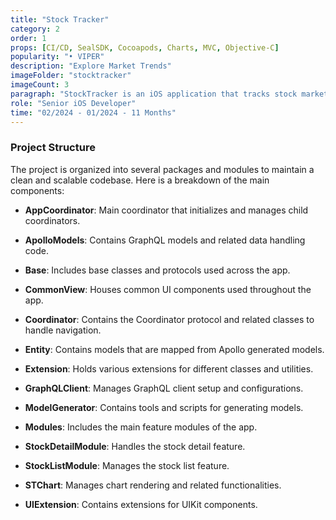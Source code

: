 ```yaml
---
title: "Stock Tracker"
category: 2
order: 1
props: [CI/CD, SealSDK, Cocoapods, Charts, MVC, Objective-C]
popularity: "• VIPER"
description: "Explore Market Trends"
imageFolder: "stocktracker"
imageCount: 3
paragraph: "StockTracker is an iOS application that tracks stock market data and provides detailed visualizations. The app is built using Swift and employs the MVVM-C (Model-View-ViewModel-Coordinator) architectural pattern. It utilizes GraphQL for data fetching and integrates with various modules to display stock information."
role: "Senior iOS Developer"
time: "02/2024 - 01/2024 - 11 Months"
---
```


### Project Structure

The project is organized into several packages and modules to maintain a clean and scalable codebase. Here is a breakdown of the main components:

- **AppCoordinator**: Main coordinator that initializes and manages child coordinators.

- **ApolloModels**: Contains GraphQL models and related data handling code.

- **Base**: Includes base classes and protocols used across the app.

- **CommonView**: Houses common UI components used throughout the app.

- **Coordinator**: Contains the Coordinator protocol and related classes to handle navigation.

- **Entity**: Contains models that are mapped from Apollo generated models.

- **Extension**: Holds various extensions for different classes and utilities.

- **GraphQLClient**: Manages GraphQL client setup and configurations.

- **ModelGenerator**: Contains tools and scripts for generating models.

- **Modules**: Includes the main feature modules of the app.

- **StockDetailModule**: Handles the stock detail feature.

- **StockListModule**: Manages the stock list feature.

- **STChart**: Manages chart rendering and related functionalities.

- **UIExtension**: Contains extensions for UIKit components.